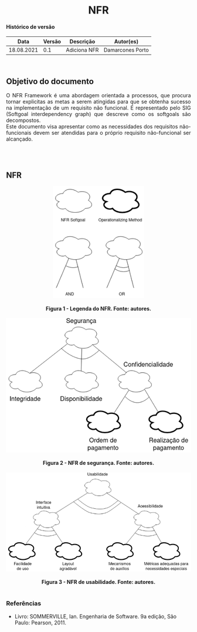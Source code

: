 # <center> NFR

#### Histórico de versão<br>

|    Data    | Versão | Descrição | Autor(es)|
| ---------- | ------ | --------- | -------- |
| 18.08.2021 |   0.1  | Adiciona NFR | Damarcones Porto |
<br>

## Objetivo do documento

<div align="justify">

O NFR Framework é uma abordagem orientada a processos, que procura tornar explicitas as metas a serem atingidas para que se obtenha sucesso na implementação de um requisito não funcional. É representado pelo SIG (Softgoal interdependency graph) que descreve como os softgoals são decompostos.
<br>
Este documento visa apresentar como as necessidades dos requisitos não-funcionais devem ser atendidas para o próprio requisito não-funcional ser alcançado.


<br><br></div>

## NFR

<div align="center"><img src="../../imagens/legenda_NFR.png" width="250" ></div><br>
<figcaption align='center'>
    <b>Figura 1 - Legenda do NFR. Fonte: autores.</b>
</figcaption>
<br>

<div align="center"><img src="../../imagens/seguranca_NFR.png" width="600" ></div><br>
<figcaption align='center'>
    <b>Figura 2 - NFR de segurança. Fonte: autores.</b>
</figcaption>
<br>

<div align="center"><img src="../../imagens/usabilidade_NFR.png" width="600" ></div><br>
<figcaption align='center'>
    <b>Figura 3 - NFR de usabilidade. Fonte: autores.</b>
</figcaption>
<br>


### Referências
<!-- se tiver referencias -->
- Livro: SOMMERVILLE, Ian. Engenharia de Software. 9a edição, São Paulo: Pearson, 2011.
